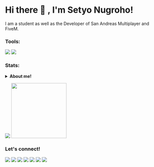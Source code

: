 # Hi there 👋 , I'm Setyo Nugroho!
I am a student as well as the Developer of San Andreas Multiplayer and FiveM. 

### Tools:
<p>
    <img src="https://img.shields.io/badge/Text%20Editor-Visual%20Studio%20Code-blue?&logo=visual%20studio%20code&logoColor=blue" />
    <img src="https://gpvc.arturio.dev/bagusfe" />
</p>

### Stats:
<details>
 <summary><strong>About me!</strong></summary>
    - 🔭 I’m currently working on GoodLife SAMP Server </br>
    - 🌱 I’m currently learning Pawn </br>
    - 👯 I’m looking to collaborate on ... </br>
    - 🤔 I’m looking for help with ... </br>
    - 💬 Ask me about anything.</br>
    - 📫 How to reach me: <a href="mailto:Setyonugrohongr@gmail.com">Email me!</a>  </br>
    - 😄 Pronouns: He/Him </br>
    - ⚡ Fun fact: ... </br>
</details>
<p>
    <img src="https://github-readme-stats.vercel.app/api?username=Setyonugrohobtr&hide=contribs,prs&show_icons=true&hide_border=true&title_color=000" />
    <img src="https://github-readme-stats.vercel.app/api/top-langs/?username=Setyonugrohobtr&layout=compact" height=180 />
</p>

### Let's connect!
<p>
    <a href="https://web.facebook.com/NGR.INDO/" target="blank"><img src="https://img.shields.io/badge/Facebook-cyan?" /></a>
    <a href="https://www.instagram.com/setyonugrohongr/" target="blank"><img src="https://img.shields.io/badge/Instagram-red?" /></a>
    <a href="https://Www.GoodLifeCity.xyz" target="blank"><img src="https://img.shields.io/badge/Website-GoodLife Web-green?" /></a>
    <a href="https://nugroho.business.site" target="blank"><img src="https://img.shields.io/badge/Website-Nugroho Business-green?" /></a>
    <a href="https://nugrohoentertaiment.blogspot.com" target="blank"><img src="https://img.shields.io/badge/Website-Nugroho Software-green?" /></a>
    <a href="https://https://twitter.com/Setyonugrohobtr" target="blank"><img src="https://img.shields.io/badge/@Setyonugrohobtr-30302f?style=flat&logo=twitter" /></a>
    <a href="https://paypal.me/setyongr" target="blank"><img src="https://ionicabizau.github.io/badges/paypal.svg" /></a>
</p>

<!--
**Setyonugrohobtr/Setyonugrohobtr** is a ✨ _special_ ✨ repository because its `README.md` (this file) appears on your GitHub profile.

Here are some ideas to get you started:

- 🔭 I’m currently working on ...
- 🌱 I’m currently learning ...
- 👯 I’m looking to collaborate on ...
- 🤔 I’m looking for help with ...
- 💬 Ask me about ...
- 📫 How to reach me: ...
- 😄 Pronouns: Indonesia and English
- ⚡ Fun fact: Hmmmm...
-->
